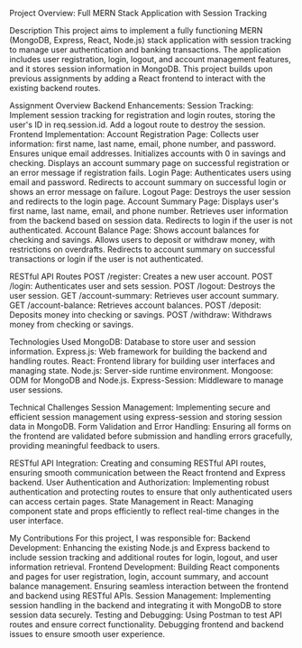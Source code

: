 Project Overview: Full MERN Stack Application with Session Tracking

Description
This project aims to implement a fully functioning MERN (MongoDB, Express, React, Node.js) stack application with session tracking to manage user authentication and banking transactions. The application includes user registration, login, logout, and account management features, and it stores session information in MongoDB. This project builds upon previous assignments by adding a React frontend to interact with the existing backend routes.

Assignment Overview
Backend Enhancements:
Session Tracking:
Implement session tracking for registration and login routes, storing the user's ID in req.session.id.
Add a logout route to destroy the session.
Frontend Implementation:
Account Registration Page:
Collects user information: first name, last name, email, phone number, and password.
Ensures unique email addresses.
Initializes accounts with 0 in savings and checking.
Displays an account summary page on successful registration or an error message if registration fails.
Login Page:
Authenticates users using email and password.
Redirects to account summary on successful login or shows an error message on failure.
Logout Page:
Destroys the user session and redirects to the login page.
Account Summary Page:
Displays user's first name, last name, email, and phone number.
Retrieves user information from the backend based on session data.
Redirects to login if the user is not authenticated.
Account Balance Page:
Shows account balances for checking and savings.
Allows users to deposit or withdraw money, with restrictions on overdrafts.
Redirects to account summary on successful transactions or login if the user is not authenticated.

RESTful API Routes
POST /register: Creates a new user account.
POST /login: Authenticates user and sets session.
POST /logout: Destroys the user session.
GET /account-summary: Retrieves user account summary.
GET /account-balance: Retrieves account balances.
POST /deposit: Deposits money into checking or savings.
POST /withdraw: Withdraws money from checking or savings.

Technologies Used
MongoDB: Database to store user and session information.
Express.js: Web framework for building the backend and handling routes.
React: Frontend library for building user interfaces and managing state.
Node.js: Server-side runtime environment.
Mongoose: ODM for MongoDB and Node.js.
Express-Session: Middleware to manage user sessions.

Technical Challenges
Session Management:
Implementing secure and efficient session management using express-session and storing session data in MongoDB.
Form Validation and Error Handling:
Ensuring all forms on the frontend are validated before submission and handling errors gracefully, providing meaningful feedback to users.

RESTful API Integration:
Creating and consuming RESTful API routes, ensuring smooth communication between the React frontend and Express backend.
User Authentication and Authorization:
Implementing robust authentication and protecting routes to ensure that only authenticated users can access certain pages.
State Management in React:
Managing component state and props efficiently to reflect real-time changes in the user interface.

My Contributions
For this project, I was responsible for:
Backend Development:
Enhancing the existing Node.js and Express backend to include session tracking and additional routes for login, logout, and user information retrieval.
Frontend Development:
Building React components and pages for user registration, login, account summary, and account balance management.
Ensuring seamless interaction between the frontend and backend using RESTful APIs.
Session Management:
Implementing session handling in the backend and integrating it with MongoDB to store session data securely.
Testing and Debugging:
Using Postman to test API routes and ensure correct functionality.
Debugging frontend and backend issues to ensure smooth user experience.